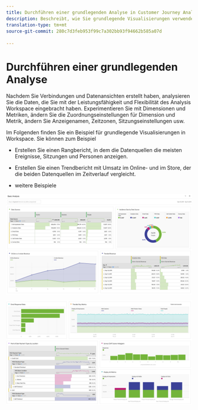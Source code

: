 ```yaml
---
title: Durchführen einer grundlegenden Analyse in Customer Journey Analytics
description: Beschreibt, wie Sie grundlegende Visualisierungen verwenden, um Daten in Customer Journey Analytics zu analysieren
translation-type: tm+mt
source-git-commit: 280c7d3feb953f99c7a302bb93f94662b585a07d

---
```



# Durchführen einer grundlegenden Analyse

Nachdem Sie Verbindungen und Datenansichten erstellt haben, analysieren Sie die Daten, die Sie mit der Leistungsfähigkeit und Flexibilität des Analysis Workspace eingebracht haben. Experimentieren Sie mit Dimensionen und Metriken, ändern Sie die Zuordnungseinstellungen für Dimension und Metrik, ändern Sie Anzeigenamen, Zeitzonen, Sitzungseinstellungen usw.

Im Folgenden finden Sie ein Beispiel für grundlegende Visualisierungen in Workspace. Sie können zum Beispiel

* Erstellen Sie einen Rangbericht, in dem die Datenquellen die meisten Ereignisse, Sitzungen und Personen anzeigen.

* Erstellen Sie einen Trendbericht mit Umsatz im Online- und im Store, der die beiden Datenquellen im Zeitverlauf vergleicht.

* weitere Beispiele

![](assets/cja-basic-analysis.png)

![](assets/cja-basic-analysis2.png)

